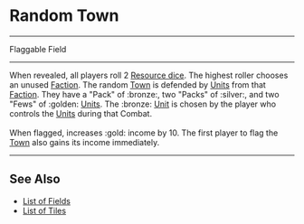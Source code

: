 # Random Town

___
Flaggable Field
___
When revealed, all players roll 2 [Resource dice](../dice.md#resource-die). The highest roller chooses an unused [Faction](../towns/index.md). The random [Town](../towns/index.md) is defended by [Units](../units/index.md) from that [Faction](../towns/index.md). They have a "Pack" of :bronze:, two "Packs" of :silver:, and two "Fews" of :golden: [Units](../units/index.md). The :bronze: [Unit](../units/index.md) is chosen by the player who controls the [Units](../units/index.md) during that Combat.<br><br>When flagged, increases :gold: income by 10. The first player to flag the [Town](../towns/index.md) also gains its income immediately.
___


## See Also

- [List of Fields](index.md)
- [List of Tiles](../tiles/index.md)
